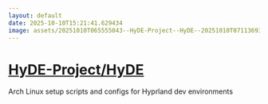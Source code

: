 ```yaml
---
layout: default
date: 2025-10-10T15:21:41.629434
image: assets/20251010T065555043--HyDE-Project--HyDE--20251010T071136932--cropped.png
---
```


# [HyDE-Project/HyDE](https://github.com/HyDE-Project/HyDE)

Arch Linux setup scripts and configs for Hyprland dev environments
